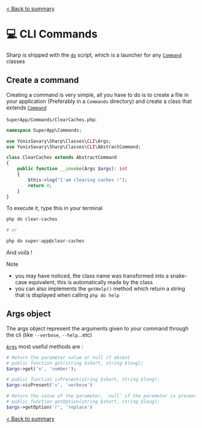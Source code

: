 [< Back to summary](../README.md)

# 💻 CLI Commands

Sharp is shipped with the [`do`](../../src/Core/Server/do) script,
which is a launcher for any [`Command`](../../src/Classes/CLI/Command.php) classes

## Create a command

Creating a command is very simple, all you have to do is to create a file in your application (Preferably in a `Commands` directory) and create a class that extends [`Command`](../../src/Classes/CLI/Command.php)

`SuperApp/Commands/ClearCaches.php`:
```php
namespace SuperApp\Commands;

use YonisSavary\Sharp\Classes\CLI\Args;
use YonisSavary\Sharp\Classes\CLI\AbstractCommand;

class ClearCaches extends AbstractCommand
{
    public function __invoke(Args $args): int
    {
        $this->log("I'am clearing caches !");
        return 0;
    }
}
```

To execute it, type this in your terminal
```bash
php do clear-caches

# or

php do super-app@clear-caches
```
And voilà !

> [!NOTE]
> - you may have noticed, the class name was transformed into a snake-case equivalent, this is automatically made by the class
> - you can also implements the `getHelp()` method which return a string that is displayed when calling `php do help`

## Args object

The args object represent the arguments given to your command through the cli (like `--verbose`, `--help`...etc)

[`Args`](../../src/Classes/CLI/Args.php) most useful methods are :
```php
# Return the parameter value or null if absent
# public function get(string $short, string $long);
$args->get('n', 'number');

# public function isPresent(string $short, string $long);
$args->isPresent('v', 'verbose')

# Return the value of the parameter, `null` if the parameter is present but has no value, `false` is the parameter is not present
# public function getOption(string $short, string $long);
$args->getOption('r', 'replace')
```

[< Back to summary](../README.md)
